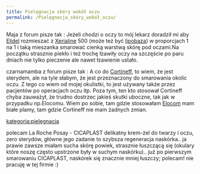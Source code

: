 ```yaml
---
title: Pielęgnacja skóry wokół oczu
permalink: /Pielęgnacja_skóry_wokół_oczu/
---
```


Maja z forum pisze tak : Jeżeli chodzi o oczy to mój lekarz doradził mi aby [Elidel](/Elidel "wikilink") rozmieszać z [Xerialine](/Xerialine "wikilink") 500 (może też być [lipobaza](/lipobaza "wikilink")) w proporcjach 1 na 1 i taką mieszanka smarować cienką warstwą skórę pod oczami.Na początku strasznie piekło i też trochę łzawiły oczy na szczęście po paru dniach nie tylko pieczenie ale nawet łzawienie ustało.

<!-- -->

czarnamamba z forum pisze tak : A co do [Cortineff](/Cortineff "wikilink"), to wiem, że jest sterydem, ale na tyle słabym, że jest przeznaczony do smarowania okolic oczu. Z tego co wiem od mojej okulistki, to jest używany także przez pacjentów po operacjach oczu itp. Poza tym, ten kto stosował Cortineff chyba zauważył, że trudno dostrzec jakieś skutki uboczne, tak jak w przypadku np.Elocomu. Wiem po sobie, tam gdzie stosowałam [Elocom](/Elocom "wikilink") mam białe plamy, tam gdzie Cortineff nie mam żadnych zmian.

[kategoria:pielęgnacja](/kategoria:pielęgnacja "wikilink")

polecam La Roche Posay - CICAPLAST delikatny krem-żel do twarzy i oczu, zero sterydów, główne jego zadanie to szybsza regeneracja naskórka.. ja prawie zawsze miałam sucha skórę powiek, strasznie łuszczącą się (okulary które noszę często upstrzone były w suchym naskórku).. już po pierwszym smarowaniu CICAPLAST, naskórek się znacznie mniej łuszczy; polecam! nie pracuję w tej firmie :)